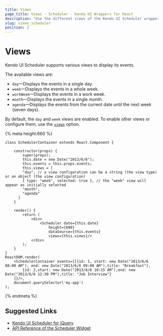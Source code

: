 ```yaml
---
title: Views
page_title: Views - Scheduler - Kendo UI Wrappers for React
description: "Use the different views of the Kendo UI Scheduler wrapper for React."
slug: views_scheduler
position: 2
---
```


# Views

Kendo UI Scheduler supports various views to display its events.

The available views are:

- `day`&mdash;Displays the events in a single day.
- `week`&mdash;Displays the events in a whole week.
- `workWeek`&mdash;Displays the events in a work week.
- `month`&mdash;Displays the events in a single month.
- `agenda`&mdash;Displays the events from the current date until the next week (seven days).

By default, the `day` and `week` views are enabled. To enable other views or configure them, use the [`views`](https://docs.telerik.com/kendo-ui/api/javascript/ui/scheduler/configuration/views#views) option.

{% meta height:660 %}
```jsx-preview
class SchedulerContainer extends React.Component {

    constructor(props) {
        super(props);
        this.date = new Date("2013/6/6");
        this.events = this.props.events;
        this.views = [
        "day", // a view configuration can be a string (the view type) or an object (the view configuration)
        { type: "week", selected: true }, // the "week" view will appear as initially selected
        "month",
        "agenda"
      ]
    }

    render() {
        return (
            <div>
                <Scheduler date={this.date}
                    height={600}
                    dataSource={this.events}
                    views={this.views}/>
            </div>
        );
    }
}
ReactDOM.render(
    <SchedulerContainer events={[{id: 1, start: new Date("2013/6/6 08:00 AM"), end: new Date("2013/6/6 09:00 AM"),title: "Breakfast"},
        {id: 2,start: new Date("2013/6/6 10:15 AM"),end: new Date("2013/6/6 12:30 PM"),title: "Job Interview"}
    ]}/>,
    document.querySelector('my-app')
);
```
{% endmeta %}


## Suggested Links

* [Kendo UI Scheduler for jQuery](https://docs.telerik.com/kendo-ui/controls/scheduling/scheduler/overview)
* [API Reference of the Scheduler Widget](https://docs.telerik.com/kendo-ui/api/javascript/ui/scheduler)
